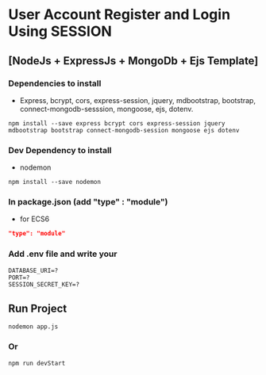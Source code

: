 # User Account Register and Login Using SESSION 
## [NodeJs + ExpressJs + MongoDb + Ejs Template]

### Dependencies to install
- Express, bcrypt, cors, express-session, jquery, mdbootstrap, bootstrap, connect-mongodb-sesssion,
mongoose, ejs, dotenv.
```
npm install --save express bcrypt cors express-session jquery mdbootstrap bootstrap connect-mongodb-session mongoose ejs dotenv
```

### Dev Dependency to install
- nodemon
```
npm install --save nodemon
```
### In package.json (add "type" : "module") 
- for ECS6
```json
"type": "module"
```
### Add .env file and write your
```
DATABASE_URI=?
PORT=?
SESSION_SECRET_KEY=?
```
## Run Project
```
nodemon app.js
```
### Or
```
npm run devStart
```
